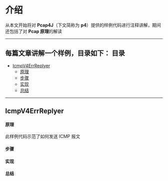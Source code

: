 介绍
======

从本文开始将对 **Pcap4J**（下文简称为 **p4**）提供的样例代码进行注释讲解，期间还包括了对 **Pcap 原理**的解读

****

每篇文章讲解一个样例，目录如下：
目录
-----
- [IcmpV4ErrReplyer](#IcmpV4ErrReplyer)
  - [原理](#原理)
  - [步骤](#步骤)
  - [实现](#实现)
  - [总结](#总结)

****

IcmpV4ErrReplyer
------

#### 原理 #####

此样例代码示范了如何发送 ICMP 报文

#### 步骤 #####

#### 实现 #####

#### 总结 #####

